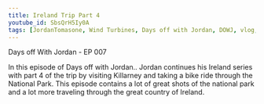 ```yaml
---
title: Ireland Trip Part 4
youtube_id: SbsQrH5Iy0A
tags: [JordanTomasone, Wind Turbines, Days off with Jordan, DOWJ, vlog, video blog, vlogging, Ireland Travel vlog, Ireland travel trip 2016, travel trip, vacation, travel vlogger, days off, jordan, Canadian traveling, traveling Canadian, travel Cliffs of Moher, travel ireland, backpacking, Landmark, Tourism, Culture, Experience Ireland, Killarney, travel Killarney hiking Killarney national park, National Park hiking, Hiking, biking, Biking the National Park in Killarney, vlog 2017, Ireland vlog 2017, Ireland 2017, Travel guide to Ireland 2017]
---
```

Days off With Jordan - EP 007

In this episode of Days off with Jordan.. Jordan continues his Ireland series with part 4 of the trip by visiting Killarney and taking a bike ride through the National Park. This episode contains a lot of great shots of the national park and a lot more traveling through the great country of Ireland.
